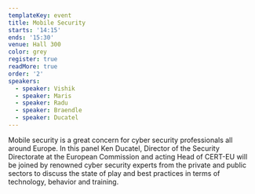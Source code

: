 ```yaml
---
templateKey: event
title: Mobile Security
starts: '14:15'
ends: '15:30'
venue: Hall 300
color: grey
register: true
readMore: true
order: '2'
speakers:
  - speaker: Vishik
  - speaker: Maris
  - speaker: Radu
  - speaker: Braendle
  - speaker: Ducatel
---
```

Mobile security is a great concern for cyber security professionals all around Europe. In this panel Ken Ducatel, Director of the Security Directorate at the European Commission and acting Head of CERT-EU will be joined by renowned cyber security experts from the private and public sectors to discuss the state of play and best practices in terms of technology, behavior and training.
